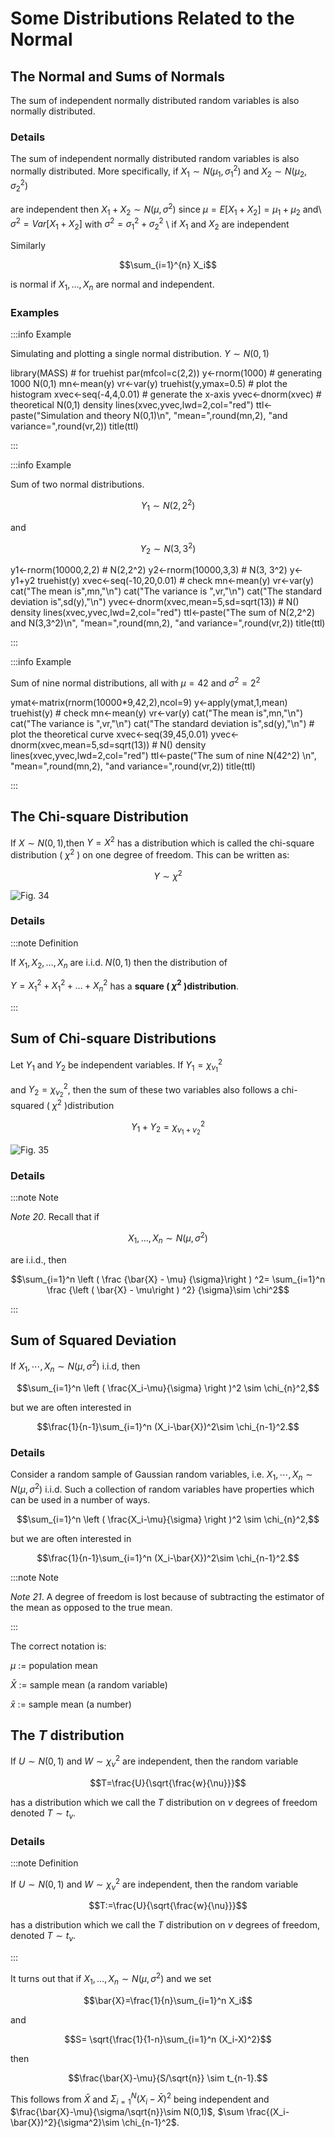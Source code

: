 # Some Distributions Related to the Normal

## The Normal and Sums of Normals

The sum of independent normally distributed random variables is also normally distributed.

### Details

The sum of independent normally distributed random variables is also normally distributed.
More specifically, if $X_1 \sim N(\mu_1, \sigma_{1}^2)$ and $X_2 \sim N(\mu_2, \sigma_{2}^2)$

are independent then $X_1 + X_2 \sim N(\mu, \sigma^2)$ since $\mu = E \left[ X_1 + X_2 \right] = \mu_1 + \mu_2$ and\ $\sigma^2 = Var \left[ X_1 + X_2 \right]$ with $\sigma^2 = \sigma_{1}^2 + \sigma_{2}^2$ \ if $X_1$ and $X_2$ are independent

Similarly

$$\sum_{i=1}^{n} X_i$$

is normal if $X_1, \ldots, X_n$ are normal and independent.

### Examples

:::info Example

Simulating and plotting a single normal distribution. $Y \sim N(0,1)$

library(MASS) # for truehist par(mfcol=c(2,2)) y<-rnorm(1000) # generating 1000 N(0,1) mn<-mean(y) vr<-var(y) truehist(y,ymax=0.5) # plot the histogram xvec<-seq(-4,4,0.01) # generate the x-axis yvec<-dnorm(xvec) # theoretical N(0,1) density lines(xvec,yvec,lwd=2,col="red") ttl<-paste("Simulation and theory N(0,1)\n", "mean=",round(mn,2), "and variance=",round(vr,2)) title(ttl)

:::

:::info Example

Sum of two normal distributions.

$$Y_1 \sim N(2, 2^2)$$

and

$$Y_2 \sim N(3, 3^2)$$

y1<-rnorm(10000,2,2) # N(2,2^2) y2<-rnorm(10000,3,3) # N(3, 3^2) y<-y1+y2 truehist(y) xvec<-seq(-10,20,0.01) # check mn<-mean(y) vr<-var(y) cat("The mean is",mn,"\n") cat("The variance is ",vr,"\n") cat("The standard deviation is",sd(y),"\n") yvec<-dnorm(xvec,mean=5,sd=sqrt(13)) # N() density lines(xvec,yvec,lwd=2,col="red") ttl<-paste("The sum of N(2,2^2) and N(3,3^2)\n", "mean=",round(mn,2), "and variance=",round(vr,2)) title(ttl)

:::

:::info Example

Sum of nine normal distributions, all with $\mu = 42$ and $\sigma^2=2^2$

ymat<-matrix(rnorm(10000*9,42,2),ncol=9) y<-apply(ymat,1,mean) truehist(y) # check mn<-mean(y) vr<-var(y) cat("The mean is",mn,"\n") cat("The variance is ",vr,"\n") cat("The standard deviation is",sd(y),"\n") # plot the theoretical curve xvec<-seq(39,45,0.01) yvec<-dnorm(xvec,mean=5,sd=sqrt(13)) # N() density lines(xvec,yvec,lwd=2,col="red") ttl<-paste("The sum of nine N(42^2) \n", "mean=",round(mn,2), "and variance=",round(vr,2)) title(ttl)

:::

## The Chi-square Distribution

If $X \sim N(0,1)$,then $Y = X^2$ has a distribution which is called the chi-square distribution ( $\chi^2$ ) on one degree of freedom.
This can be written as:

$$Y \sim \chi^2$$

![Fig. 34](../media/21_2_The_Chi-square_distribution.png)

### Details

:::note Definition

If $X_1, X_2, \ldots, X_n$ are i.i.d. $N(0,1)$ then the distribution of

$Y = X_1^2 + X_1^2 + \ldots + X_n^2$ has a **square ( $\chi^2$ )distribution**.

:::

## Sum of Chi-square Distributions

Let $Y_1$ and $Y_2$ be independent variables.
If $Y_1 = \chi^2_{\nu_1}$

and $Y_2 = \chi^2_{\nu_2}$, then the sum of these two variables also follows a chi-squared ( $\chi^2$ )distribution

$$Y_1 + Y_2 = \chi^2_{\nu_1+ \nu_2}$$

![Fig. 35](../media/21_3_Sum_of_Chi_square_Distributions.png)

### Details

:::note Note

*Note 20*.
Recall that if

$$X_1, \ldots, X_n \sim N (\mu, \sigma^2)$$

are i.i.d., then

$$\sum_{i=1}^n \left ( \frac {\bar{X} - \mu} {\sigma}\right ) ^2= \sum_{i=1}^n \frac {\left ( \bar{X} - \mu\right ) ^2} {\sigma}\sim \chi^2$$

:::

## Sum of Squared Deviation

If $X_1,\cdots,X_n \sim N(\mu,\sigma^2)$ i.i.d, then

$$\sum_{i=1}^n \left ( \frac{X_i-\mu}{\sigma} \right )^2 \sim \chi_{n}^2,$$

but we are often interested in

$$\frac{1}{n-1}\sum_{i=1}^n (X_i-\bar{X})^2\sim \chi_{n-1}^2.$$

### Details

Consider a random sample of Gaussian random variables, i.e. $X_1,\cdots,X_n \sim N(\mu,\sigma^2)$ i.i.d.
Such a collection of random variables have properties which can be used in a number of ways.

$$\sum_{i=1}^n \left ( \frac{X_i-\mu}{\sigma} \right )^2 \sim \chi_{n}^2,$$

but we are often interested in

$$\frac{1}{n-1}\sum_{i=1}^n (X_i-\bar{X})^2\sim \chi_{n-1}^2.$$

:::note Note

*Note 21*.
A degree of freedom is lost because of subtracting the estimator of the mean as opposed to the true mean.

:::

The correct notation is:

$\mu$ := population mean

$\bar{X}$ := sample mean (a random variable)

$\bar{x}$ := sample mean (a number)

## The $T$ distribution

If $U\sim N(0,1)$ and $W\sim\chi^{2}_{\nu}$ are independent, then the random variable

$$T=\frac{U}{\sqrt{\frac{w}{\nu}}}$$

has a distribution which we call the $T$ distribution on $\nu$ degrees of freedom denoted $T \sim t_{\nu}$.

### Details

:::note Definition

If $U\sim N(0,1)$ and $W\sim\chi^{2}_{\nu}$ are independent, then the random variable

$$T:=\frac{U}{\sqrt{\frac{w}{\nu}}}$$

has a distribution which we call the $T$ distribution on $\nu$ degrees of freedom, denoted $T \sim t_\nu$.

:::

It turns out that if $X_1, \ldots,X_n \sim N(\mu,\sigma ^2)$ and we set

$$\bar{X}=\frac{1}{n}\sum_{i=1}^n X_i$$

and

$$S= \sqrt{\frac{1}{1-n}\sum_{i=1}^n (X_i-X)^2}$$

then

$$\frac{\bar{X}-\mu}{S/\sqrt{n}} \sim t_{n-1}.$$

This follows from $\bar{X}$ and $\Sigma_{i=1}^N(X_i-\bar{X})^2$ being independent and $\frac{\bar{X}-\mu}{\sigma/\sqrt{n}}\sim N(0,1)$, $\sum \frac{(X_i-\bar{X})^2}{\sigma^2}\sim \chi_{n-1}^2$.
